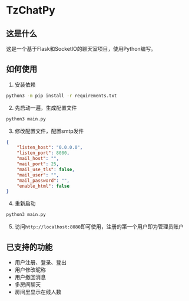 # TzChatPy

## 这是什么
这是一个基于Flask和SocketIO的聊天室项目，使用Python编写。

## 如何使用
1. 安装依赖

```bash
python3 -m pip install -r requirements.txt
```

2. 先启动一遍，生成配置文件

```bash
python3 main.py
```

3. 修改配置文件，配置smtp发件
```json
{
    "listen_host": "0.0.0.0",
    "listen_port": 8080,
    "mail_host": "",
    "mail_port": 25,
    "mail_use_tls": false,
    "mail_user": "",
    "mail_password": "",
    "enable_html": false
}
```

4. 重新启动

```bash
python3 main.py
```

5. 访问`http://localhost:8080`即可使用，注册的第一个用户即为管理员账户

## 已支持的功能
- 用户注册、登录、登出
- 用户修改昵称
- 用户撤回消息
- 多房间聊天
- 房间里显示在线人数


